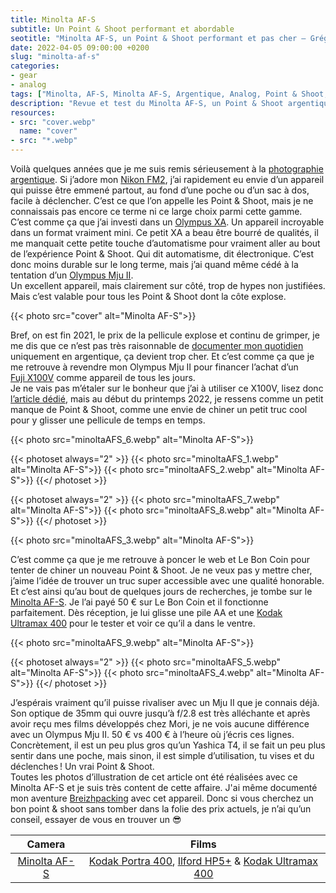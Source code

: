 ```yaml
---
title: Minolta AF-S
subtitle: Un Point & Shoot performant et abordable
seotitle: "Minolta AF-S, un Point & Shoot performant et pas cher — Grégory Mignard"
date: 2022-04-05 09:00:00 +0200
slug: "minolta-af-s"
categories:
- gear
- analog
tags: ["Minolta, AF-S, Minolta AF-S, Argentique, Analog, Point & Shoot, Autofocus, Automatique, Compact, Mju, Mju II, Contaxt T2, Yashica T4"]
description: "Revue et test du Minolta AF-S, un Point & Shoot argentique performant et abordable."
resources:
- src: "cover.webp"
  name: "cover"
- src: "*.webp"
---
```


Voilà quelques années que je me suis remis sérieusement à la [photographie argentique](https://gregorymignard.com/analog/). Si j’adore mon [Nikon FM2](https://gregorymignard.com/nikon-fm2/), j’ai rapidement eu envie d’un appareil qui puisse être emmené partout, au fond d’une poche ou d’un sac à dos, facile à déclencher. C’est ce que l’on appelle les Point & Shoot, mais je ne connaissais pas encore ce terme ni ce large choix parmi cette gamme.  
C’est comme ça que j’ai investi dans un [Olympus XA](https://gregorymignard.com/olympus-xa/). Un appareil incroyable dans un format vraiment mini. Ce petit XA a beau être bourré de qualités, il me manquait cette petite touche d’automatisme pour vraiment aller au bout de l’expérience Point & Shoot. Qui dit automatisme, dit électronique. C’est donc moins durable sur le long terme, mais j’ai quand même cédé à la tentation d’un [Olympus Mju II](https://gregorymignard.com/olympus-mju-ii/).  
Un excellent appareil, mais clairement sur côté, trop de hypes non justifiées. Mais c’est valable pour tous les Point & Shoot dont la côte explose.

{{< photo src="cover" alt="Minolta AF-S">}}

Bref, on est fin 2021, le prix de la pellicule explose et continu de grimper, je me dis que ce n’est pas très raisonnable de [documenter mon quotidien](https://gregorymignard.com/everyday/) uniquement en argentique, ça devient trop cher. Et c’est comme ça que je me retrouve à revendre mon Olympus Mju II pour financer l’achat d’un [Fuji X100V](https://gregorymignard.com/fujifilm-x100v/) comme appareil de tous les jours.  
Je ne vais pas m’étaler sur le bonheur que j’ai à utiliser ce X100V, lisez donc [l’article dédié](https://gregorymignard.com/fujifilm-x100v/), mais au début du printemps 2022, je ressens comme un petit manque de Point & Shoot, comme une envie de chiner un petit truc cool pour y glisser une pellicule de temps en temps.

{{< photo src="minoltaAFS_6.webp" alt="Minolta AF-S">}}

{{< photoset always="2" >}}
{{< photo src="minoltaAFS_1.webp" alt="Minolta AF-S">}}
{{< photo src="minoltaAFS_2.webp" alt="Minolta AF-S">}}
{{</ photoset >}}

{{< photoset always="2" >}}
{{< photo src="minoltaAFS_7.webp" alt="Minolta AF-S">}}
{{< photo src="minoltaAFS_8.webp" alt="Minolta AF-S">}}
{{</ photoset >}}

{{< photo src="minoltaAFS_3.webp" alt="Minolta AF-S">}}

C’est comme ça que je me retrouve à poncer le web et Le Bon Coin pour tenter de chiner un nouveau Point & Shoot. Je ne veux pas y mettre cher, j’aime l’idée de trouver un truc super accessible avec une qualité honorable. Et c’est ainsi qu’au bout de quelques jours de recherches, je tombe sur le [Minolta AF-S](https://www.collection-appareils.fr/x/html/appareil-12550-Minolta_AF-S.html). Je l’ai payé 50 € sur Le Bon Coin et il fonctionne parfaitement. Dès réception, je lui glisse une pile AA et une [Kodak Ultramax 400](https://www.digit-photo.com/KODAK-Ultramax-400-135-36-Poses-X3-rKODAK41024389.html?dpa_id=23) pour le tester et voir ce qu’il a dans le ventre.

{{< photo src="minoltaAFS_9.webp" alt="Minolta AF-S">}}

{{< photoset always="2" >}}
{{< photo src="minoltaAFS_5.webp" alt="Minolta AF-S">}}
{{< photo src="minoltaAFS_4.webp" alt="Minolta AF-S">}}
{{</ photoset >}}

J’espérais vraiment qu’il puisse rivaliser avec un Mju II que je connais déjà. Son optique de 35mm qui ouvre jusqu’à f/2.8 est très alléchante et après avoir reçu mes films développés chez Mori, je ne vois aucune différence avec un Olympus Mju II. 50 € vs 400 € à l’heure où j’écris ces lignes.  
Concrètement, il est un peu plus gros qu’un Yashica T4, il se fait un peu plus sentir dans une poche, mais sinon, il est simple d’utilisation, tu vises et du déclenches ! Un vrai Point & Shoot.  
Toutes les photos d’illustration de cet article ont été réalisées avec ce Minolta AF-S et je suis très content de cette affaire. J'ai même documenté mon aventure [Breizhpacking](https://gregorymignard.com/breizhpacking/) avec cet appareil. Donc si vous cherchez un bon point & shoot sans tomber dans la folie des prix actuels, je n’ai qu’un conseil, essayer de vous en trouver un 😎 

| Camera | Films |
|:-------:|:------:|
| [Minolta AF-S](https://gregorymignard.com/minolta-af-s/) | [Kodak Portra 400](https://www.digit-photo.com/KODAK-Portra-400-135-36-Poses-X5-rKFILM386.html?dpa_id=23), [Ilford HP5+](https://www.digit-photo.com/ILFORD-HP5-135-400asa-36-Poses-rFNBI1574577.html?dpa_id=23) & [Kodak Ultramax 400](https://www.digit-photo.com/KODAK-Ultramax-400-135-36-Poses-X3-rKODAK41024389.html?dpa_id=23) | 